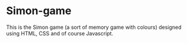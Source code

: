 # Simon-game
This is the Simon game (a sort of memory game with colours) designed using HTML, CSS and of course Javascript.
